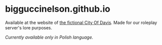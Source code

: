 # bigguccinelson.github.io
Available at the website of [the fictional City Of Davis](https://cityofdavis.site). Made for our roleplay server's lore purposes.

*Currently available only in Polish language.*
